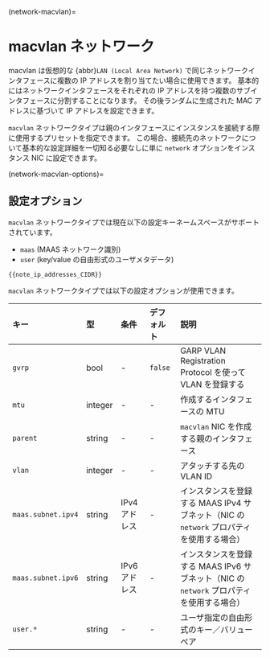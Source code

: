 (network-macvlan)=
# macvlan ネットワーク

<!-- Include start macvlan intro -->
macvlan は仮想的な {abbr}`LAN (Local Area Network)` で同じネットワークインタフェースに複数の IP アドレスを割り当てたい場合に使用できます。
基本的にはネットワークインタフェースをそれぞれの IP アドレスを持つ複数のサブインタフェースに分割することになります。
その後ランダムに生成された MAC アドレスに基づいて IP アドレスを設定できます。
<!-- Include end macvlan intro -->

`macvlan` ネットワークタイプは親のインタフェースにインスタンスを接続する際に使用するプリセットを指定できます。
この場合、接続先のネットワークについて基本的な設定詳細を一切知る必要なしに単に `network` オプションをインスタンス NIC に設定できます。

(network-macvlan-options)=
## 設定オプション

`macvlan` ネットワークタイプでは現在以下の設定キーネームスペースがサポートされています。

- `maas` (MAAS ネットワーク識別)
- `user` (key/value の自由形式のユーザメタデータ)

```{note}
{{note_ip_addresses_CIDR}}
```

`macvlan` ネットワークタイプでは以下の設定オプションが使用できます。

キー               | 型      | 条件          | デフォルト | 説明
:--                | :--     | :--           | :--        | :--
`gvrp`             | bool    | -             | `false`    | GARP VLAN Registration Protocol を使って VLAN を登録する
`mtu`              | integer | -             | -          | 作成するインタフェースの MTU
`parent`           | string  | -             | -          | `macvlan` NIC を作成する親のインタフェース
`vlan`             | integer | -             | -          | アタッチする先の VLAN ID
`maas.subnet.ipv4` | string  | IPv4 アドレス | -          | インスタンスを登録する MAAS IPv4 サブネット（NIC の `network` プロパティを使用する場合）
`maas.subnet.ipv6` | string  | IPv6 アドレス | -          | インスタンスを登録する MAAS IPv6 サブネット（NIC の `network` プロパティを使用する場合）
`user.*`           | string  | -             | -          | ユーザ指定の自由形式のキー／バリューペア
